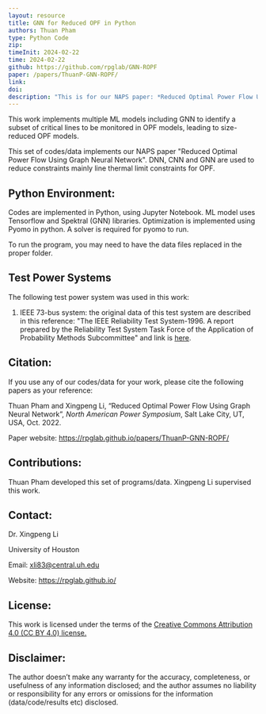 ```yaml
---
layout: resource
title: GNN for Reduced OPF in Python
authors: Thuan Pham
type: Python Code
zip: 
timeInit: 2024-02-22
time: 2024-02-22
github: https://github.com/rpglab/GNN-ROPF
paper: /papers/ThuanP-GNN-ROPF/
link: 
doi: 
description: "This is for our NAPS paper: *Reduced Optimal Power Flow Using Graph Neural Network*. GNN, along with two benchmark ML models (DNN + CNN), is implemented to identify critical lines and thus reduce constraints for OPF."
---
```



This work implements multiple ML models including GNN to identify a subset of critical lines to be monitored in OPF models, leading to size-reduced OPF models.

This set of codes/data implements our NAPS paper "Reduced Optimal Power Flow Using Graph Neural Network". DNN, CNN and GNN are used to reduce constraints mainly line thermal limit constraints for OPF.


## Python Environment:
Codes are implemented in Python, using Jupyter Notebook. ML model uses Tensorflow and Spektral (GNN) libraries. Optimization is implemented using Pyomo in python. A solver is required for pyomo to run.

To run the program, you may need to have the data files replaced in the proper folder.


## Test Power Systems
The following test power system was used in this work:
1. IEEE 73-bus system: the original data of this test system are described in this reference: "The IEEE Reliability Test System-1996. A report prepared by the Reliability Test System Task Force of the Application of Probability Methods Subcommittee" and link is <a class="" target="_blank" href="https://ieeexplore.ieee.org/document/780914">here</a>.


## Citation:
If you use any of our codes/data for your work, please cite the following papers as your reference:

Thuan Pham and Xingpeng Li, “Reduced Optimal Power Flow Using Graph Neural Network”, *North American Power Symposium*, Salt Lake City, UT, USA, Oct. 2022. 

Paper website: <a class="off" href="/papers/ThuanP-GNN-ROPF/"  target="_blank">https://rpglab.github.io/papers/ThuanP-GNN-ROPF/</a>


## Contributions:
Thuan Pham developed this set of programs/data. Xingpeng Li supervised this work.


## Contact:
Dr. Xingpeng Li

University of Houston

Email: xli83@central.uh.edu

Website: https://rpglab.github.io/


## License:
This work is licensed under the terms of the <a class="off" href="https://creativecommons.org/licenses/by/4.0/"  target="_blank">Creative Commons Attribution 4.0 (CC BY 4.0) license.</a>


## Disclaimer:
The author doesn’t make any warranty for the accuracy, completeness, or usefulness of any information disclosed; and the author assumes no liability or responsibility for any errors or omissions for the information (data/code/results etc) disclosed.
